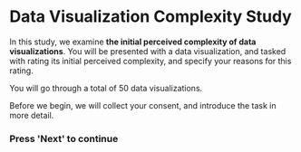 # Data Visualization Complexity Study

In this study, we examine **the initial perceived complexity of data visualizations**. You will be presented with a data visualization, and tasked with rating its initial perceived complexity, and specify your reasons for this rating. 

You will go through a total of 50 data visualizations. 

Before we begin, we will collect your consent, and introduce the task in more detail. 

### Press 'Next' to continue